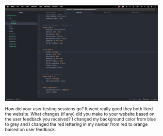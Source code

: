 ![sreenshot1](./images/sc_assignment_14.png)

How did your user testing sessions go? It
went really good they both liked the website.
What changes (if any) did you make to your website based on the user feedback you
received?
I changed my background color from blue to
grey and I changed the red lettering in
my navbar from red to orange baised on user feedback. 
